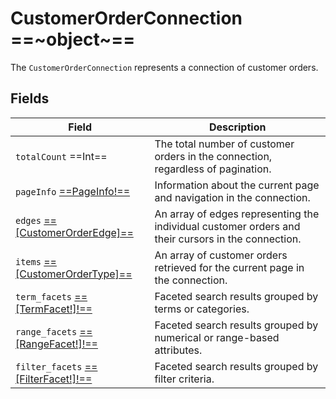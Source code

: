 # CustomerOrderConnection ==~object~==

The `CustomerOrderConnection` represents a connection of customer orders.

## Fields

| Field                                                             | Description                                                                                               |
|-------------------------------------------------------------------|-----------------------------------------------------------------------------------------------------------|
| `totalCount` ==Int==                                              | The total number of customer orders in the connection, regardless of pagination.                          |
| `pageInfo` [==PageInfo!==](../../Catalog/objects/PageInfo.md)     | Information about the current page and navigation in the connection.                                      |
| `edges` [==[CustomerOrderEdge]==](customer-order-edge.md)         | An array of edges representing the individual customer orders and their cursors in the connection.        |
| `items` [==[CustomerOrderType]==](customer-order-type.md)         | An array of customer orders retrieved for the current page in the connection.                             |
| `term_facets` [==[TermFacet!]!==](term-facet.md)                  | Faceted search results grouped by terms or categories.                                                    |
| `range_facets` [==[RangeFacet!]!==](range-facet.md)               | Faceted search results grouped by numerical or range-based attributes.                                    |
| `filter_facets` [==[FilterFacet!]!==](filter-facet.md)            | Faceted search results grouped by filter criteria.                                                        |
